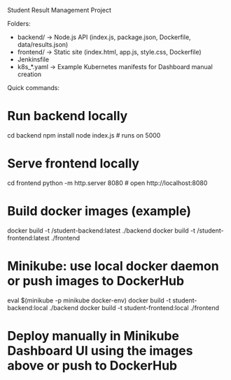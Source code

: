 Student Result Management Project

Folders:
- backend/   -> Node.js API (index.js, package.json, Dockerfile, data/results.json)
- frontend/  -> Static site (index.html, app.js, style.css, Dockerfile)
- Jenkinsfile
- k8s_*.yaml -> Example Kubernetes manifests for Dashboard manual creation

Quick commands:
# Run backend locally
cd backend
npm install
node index.js  # runs on 5000

# Serve frontend locally
cd frontend
python -m http.server 8080  # open http://localhost:8080

# Build docker images (example)
docker build -t <user>/student-backend:latest ./backend
docker build -t <user>/student-frontend:latest ./frontend

# Minikube: use local docker daemon or push images to DockerHub
eval $(minikube -p minikube docker-env)
docker build -t student-backend:local ./backend
docker build -t student-frontend:local ./frontend

# Deploy manually in Minikube Dashboard UI using the images above or push to DockerHub

